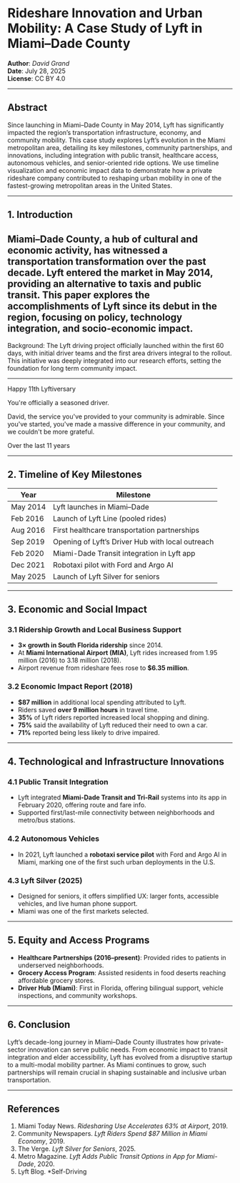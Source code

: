 
# Rideshare Innovation and Urban Mobility: A Case Study of Lyft in Miami–Dade County

**Author**: *David Grand*  
**Date**: July 28, 2025  
**License**: CC BY 4.0

---

## **Abstract**

Since launching in Miami–Dade County in May 2014, Lyft has significantly impacted the region’s transportation infrastructure, economy, and community mobility. This case study explores Lyft’s evolution in the Miami metropolitan area, detailing its key milestones, community partnerships, and innovations, including integration with public transit, healthcare access, autonomous vehicles, and senior-oriented ride options. We use timeline visualization and economic impact data to demonstrate how a private rideshare company contributed to reshaping urban mobility in one of the fastest-growing metropolitan areas in the United States.

---

## **1. Introduction**

Miami–Dade County, a hub of cultural and economic activity, has witnessed a transportation transformation over the past decade. Lyft entered the market in **May 2014**, providing an alternative to taxis and public transit. This paper explores the accomplishments of Lyft since its debut in the region, focusing on policy, technology integration, and socio-economic impact.
--------

Background:
The Lyft driving project officially launched within the first 60 days, with initial driver teams and the first area drivers integral to the rollout. This initiative was deeply integrated into our research efforts, setting the foundation for long term community impact.

-----

Happy 11th Lyftiversary

 
You're officially a seasoned driver.


David, the service you've provided to your community is admirable. Since you've started, you've made a massive difference in your community, and we couldn't be more grateful.

Over the last 11 years

---

## **2. Timeline of Key Milestones**


| **Year** | **Milestone** |
|----------|---------------|
| May 2014 | Lyft launches in Miami–Dade |
| Feb 2016 | Launch of Lyft Line (pooled rides) |
| Aug 2016 | First healthcare transportation partnerships |
| Sep 2019 | Opening of Lyft’s Driver Hub with local outreach |
| Feb 2020 | Miami-Dade Transit integration in Lyft app |
| Dec 2021 | Robotaxi pilot with Ford and Argo AI |
| May 2025 | Launch of Lyft Silver for seniors |

---

## **3. Economic and Social Impact**

### 3.1 Ridership Growth and Local Business Support

- **3× growth in South Florida ridership** since 2014.
- At **Miami International Airport (MIA)**, Lyft rides increased from 1.95 million (2016) to 3.18 million (2018).
- Airport revenue from rideshare fees rose to **$6.35 million**.

### 3.2 Economic Impact Report (2018)

- **$87 million** in additional local spending attributed to Lyft.
- Riders saved **over 9 million hours** in travel time.
- **35%** of Lyft riders reported increased local shopping and dining.
- **75%** said the availability of Lyft reduced their need to own a car.
- **71%** reported being less likely to drive impaired.

---

## **4. Technological and Infrastructure Innovations**

### 4.1 Public Transit Integration

- Lyft integrated **Miami-Dade Transit and Tri-Rail** systems into its app in February 2020, offering route and fare info.
- Supported first/last-mile connectivity between neighborhoods and metro/bus stations.

### 4.2 Autonomous Vehicles

- In 2021, Lyft launched a **robotaxi service pilot** with Ford and Argo AI in Miami, marking one of the first such urban deployments in the U.S.

### 4.3 Lyft Silver (2025)

- Designed for seniors, it offers simplified UX: larger fonts, accessible vehicles, and live human phone support.
- Miami was one of the first markets selected.

---

## **5. Equity and Access Programs**

- **Healthcare Partnerships (2016–present)**: Provided rides to patients in underserved neighborhoods.
- **Grocery Access Program**: Assisted residents in food deserts reaching affordable grocery stores.
- **Driver Hub (Miami)**: First in Florida, offering bilingual support, vehicle inspections, and community workshops.

---

## **6. Conclusion**

Lyft’s decade-long journey in Miami–Dade County illustrates how private-sector innovation can serve public needs. From economic impact to transit integration and elder accessibility, Lyft has evolved from a disruptive startup to a multi-modal mobility partner. As Miami continues to grow, such partnerships will remain crucial in shaping sustainable and inclusive urban transportation.

---

## **References**

1. Miami Today News. *Ridesharing Use Accelerates 63% at Airport*, 2019.  
2. Community Newspapers. *Lyft Riders Spend $87 Million in Miami Economy*, 2019.  
3. The Verge. *Lyft Silver for Seniors*, 2025.  
4. Metro Magazine. *Lyft Adds Public Transit Options in App for Miami-Dade*, 2020.  
5. Lyft Blog. *Self-Driving 
